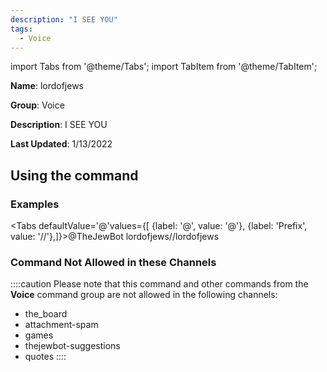 ```yaml
---
description: "I SEE YOU"
tags:
  - Voice
---
```

import Tabs from '@theme/Tabs';
import TabItem from '@theme/TabItem';

**Name**: lordofjews

**Group**: Voice

**Description**: I SEE YOU

**Last Updated**: 1/13/2022

## Using the command

### Examples
<Tabs defaultValue='@'values={[ {label: '@', value: '@'}, {label: 'Prefix', value: '//'},]}><TabItem value='@'>@TheJewBot lordofjews</TabItem><TabItem value='//'>//lordofjews</TabItem></Tabs>

### Command Not Allowed in these Channels
::::caution Please note that this command and other commands from the **Voice** command group are not allowed in the following channels:
- the_board
- attachment-spam
- games
- thejewbot-suggestions
- quotes
::::